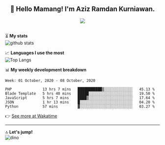 <h2 align="center">👋 Hello Mamang! I'm Aziz Ramdan Kurniawan.</h2>  
<p align="center">
  <img src="https://komarev.com/ghpvc/?username=azizramdan"> <br><br>
</p>
    
⏳ **My stats**  
![github stats](https://github-readme-stats.vercel.app/api?username=azizramdan&show_icons=true&count_private=true&title_color=000&hide_border=true&hide_title=true)  

📈 **Languages I use the most**  
![Top Langs](https://github-readme-stats.vercel.app/api/top-langs/?username=azizramdan&layout=compact&langs_count=6&hide=tsql&hide_border=true&hide_title=true&exclude_repo=Futsal-Go,Futsal-Go-Admin,Sistem-Informasi-Sensus-Harian-Rawat-Inap)  

📊 **My weekly development breakdown**
<!--START_SECTION:waka-->
```text
Week: 01 October, 2020 - 08 October, 2020

PHP              13 hrs 7 mins   ███████████▒░░░░░░░░░░░░░   45.13 % 
Blade Template   5 hrs 40 mins   █████░░░░░░░░░░░░░░░░░░░░   19.50 % 
JavaScript       5 hrs 7 mins    ████▒░░░░░░░░░░░░░░░░░░░░   17.64 % 
JSON             1 hr 13 mins    █░░░░░░░░░░░░░░░░░░░░░░░░   04.20 % 
Python           57 mins         ▓░░░░░░░░░░░░░░░░░░░░░░░░   03.27 % 
```
<!--END_SECTION:waka-->
👉 [See more at Wakatime](https://wakatime.com/@azizramdan)
***
🔝 **Let's jump!**  
![dino](https://raw.githubusercontent.com/azizramdan/azizramdan/master/dino.gif)  

